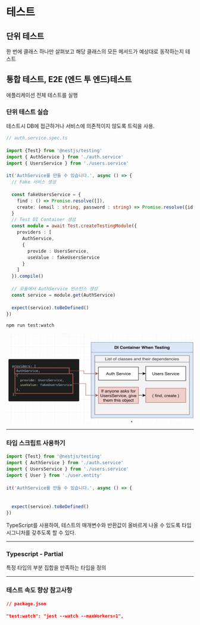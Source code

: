 # 테스트

## 단위 테스트

한 번에 클래스 하나만 살펴보고 해당 클래스의 모든 메서드가 예상대로 동작하는지 테스트


## 통합 테스트, E2E (엔드 투 엔드)테스트

애플리케이션 전체 테스트를 실행

### 단위 테스트 실습

테스트시 DB에 접근하거나 서비스에 의존적이지 않도록 트릭을 사용.

```typescript
// auth.service.spec.ts

import {Test} from '@nestjs/testing'
import { AuthService } from './auth.service'
import { UsersService } from './users.service'

it('AuthService를 만들 수 있습니다.', async () => {
  // Fake 서비스 생성

  const fakeUsersService = {
    find : () => Promise.resolve([]),
    create: (email : string, password : string) => Promise.resolve({id : 1,  email, password})
  }
  // Test DI Container 생성
  const module = await Test.createTestingModule({
    providers : [
      AuthService,
      {
        provide : UsersService,
        useValue : fakeUsersService
      }
    ]
  }).compile()

  // 모듈에서 AuthService 인스턴스 생성
  const service = module.get(AuthService)

  expect(service).toBeDefined()
})
```

```bash
npm run test:watch
```

![](./src/unit_testing.png)

---

### 타입 스크립트 사용하기

```typescript
import {Test} from '@nestjs/testing'
import { AuthService } from './auth.service'
import { UsersService } from './users.service'
import { User } from './user.entity'

it('AuthService를 만들 수 있습니다.', async () => {
 

  expect(service).toBeDefined()
})

```

TypeScript를 사용하여, 테스트의 매개변수와 반환값이 올바르게 나올 수 있도록 타입 시그니처를 갖추도록 할 수 있다.

---

### Typescript - Partial

특정 타입의 부분 집합을 만족하는 타입을 정의

---

### 테스트 속도 향상 참고사항

```json
// package.json

"test:watch": "jest --watch --maxWorkers=1",
```
